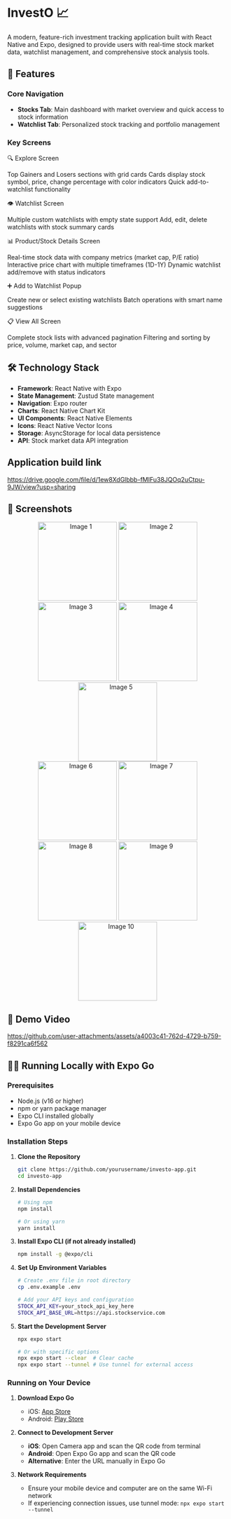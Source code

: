 # InvestO 📈

A modern, feature-rich investment tracking application built with React Native and Expo, designed to provide users with real-time stock market data, watchlist management, and comprehensive stock analysis tools.

## 🚀 Features

### Core Navigation
- **Stocks Tab**: Main dashboard with market overview and quick access to stock information
- **Watchlist Tab**: Personalized stock tracking and portfolio management

### Key Screens

🔍 Explore Screen

Top Gainers and Losers sections with grid cards
Cards display stock symbol, price, change percentage with color indicators
Quick add-to-watchlist functionality

👁️ Watchlist Screen

Multiple custom watchlists with empty state support
Add, edit, delete watchlists with stock summary cards

📊 Product/Stock Details Screen

Real-time stock data with company metrics (market cap, P/E ratio)
Interactive price chart with multiple timeframes (1D-1Y)
Dynamic watchlist add/remove with status indicators

➕ Add to Watchlist Popup

Create new or select existing watchlists
Batch operations with smart name suggestions

📋 View All Screen

Complete stock lists with advanced pagination
Filtering and sorting by price, volume, market cap, and sector

## 🛠️ Technology Stack

- **Framework**: React Native with Expo
- **State Management**: Zustud State management
- **Navigation**: Expo router
- **Charts**: React Native Chart Kit 
- **UI Components**: React Native Elements
- **Icons**: React Native Vector Icons
- **Storage**: AsyncStorage for local data persistence
- **API**: Stock market data API integration

## Application build link 

https://drive.google.com/file/d/1ew8XdGlbbb-fMIFu38JQOq2uCtpu-9JW/view?usp=sharing

## 📱 Screenshots
<div align="center">
  <img src="https://github.com/user-attachments/assets/7b39f140-4972-4f5a-b844-71f1ca5a813b" width="180" alt="Image 1">
  <img src="https://github.com/user-attachments/assets/8f3cea79-61f2-4acb-a2b5-3a8f72baef23" width="180" alt="Image 2">
  <img src="https://github.com/user-attachments/assets/aecf7ffa-116f-4d4f-bb8c-c3fdc8cc0364" width="180" alt="Image 3">
  <img src="https://github.com/user-attachments/assets/e1bddcc9-4dd9-4af3-ad2a-51ba034bd261" width="180" alt="Image 4">
  <img src="https://github.com/user-attachments/assets/ba8a9dfe-8cf8-4513-8b58-68ccd409f1f8" width="180" alt="Image 5">
</div>
<div align="center">
  <img src="https://github.com/user-attachments/assets/bc598244-12cc-4df3-a343-2ee1d96733b5" width="180" alt="Image 6">
  <img src="https://github.com/user-attachments/assets/ffe0d209-0454-4d37-a431-8aebf063f484" width="180" alt="Image 7">
  <img src="https://github.com/user-attachments/assets/8bf5e1c5-afab-49dc-93cc-993ee7aa7eee" width="180" alt="Image 8">
  <img src="https://github.com/user-attachments/assets/42458e1d-d01a-44e6-bb88-33a3bde03dc8" width="180" alt="Image 9">
  <img src="https://github.com/user-attachments/assets/1fd50857-54c6-4102-b34e-5f7c3fae9b51" width="180" alt="Image 10">
</div>

## 🎥 Demo Video

https://github.com/user-attachments/assets/a4003c41-762d-4729-b759-f8291ca6f562




## 🏃‍♂️ Running Locally with Expo Go

### Prerequisites
- Node.js (v16 or higher)
- npm or yarn package manager
- Expo CLI installed globally
- Expo Go app on your mobile device

### Installation Steps

1. **Clone the Repository**
   ```bash
   git clone https://github.com/yourusername/investo-app.git
   cd investo-app
   ```

2. **Install Dependencies**
   ```bash
   # Using npm
   npm install

   # Or using yarn
   yarn install
   ```

3. **Install Expo CLI (if not already installed)**
   ```bash
   npm install -g @expo/cli
   ```

4. **Set Up Environment Variables**
   ```bash
   # Create .env file in root directory
   cp .env.example .env
   
   # Add your API keys and configuration
   STOCK_API_KEY=your_stock_api_key_here
   STOCK_API_BASE_URL=https://api.stockservice.com
   ```

5. **Start the Development Server**
   ```bash
   npx expo start
   
   # Or with specific options
   npx expo start --clear  # Clear cache
   npx expo start --tunnel # Use tunnel for external access
   ```

### Running on Your Device

1. **Download Expo Go**
   - iOS: [App Store](https://apps.apple.com/app/expo-go/id982107779)
   - Android: [Play Store](https://play.google.com/store/apps/details?id=host.exp.exponent)

2. **Connect to Development Server**
   - **iOS**: Open Camera app and scan the QR code from terminal
   - **Android**: Open Expo Go app and scan the QR code
   - **Alternative**: Enter the URL manually in Expo Go

3. **Network Requirements**
   - Ensure your mobile device and computer are on the same Wi-Fi network
   - If experiencing connection issues, use tunnel mode: `npx expo start --tunnel`

